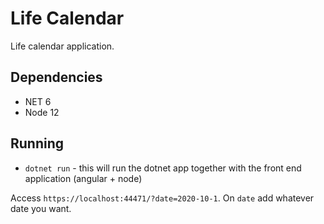 # Life Calendar

Life calendar application.

## Dependencies
- NET 6
- Node 12

## Running
- `dotnet run` - this will run the dotnet app together with the front end application (angular + node)

Access `https://localhost:44471/?date=2020-10-1`. On `date` add whatever date you want.